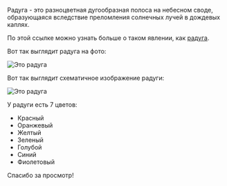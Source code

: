 Радуга - это разноцветная дугообразная полоса на небесном своде, образующаяся вследствие преломления солнечных лучей в дождевых каплях.

По этой ссылке можно узнать больше о таком явлении, как [радуга](https://ru.wikipedia.org/wiki/Радуга "Кликните по ссылке").

Вот так выглядит радуга на фото:

![Это радуга](raduga.jpg)

Вот так выглядит схематичное изображение радуги:

![Это радуга](rainbow4friend.png)

У радуги есть 7 цветов:
* Красный
* Оранжевый
* Желтый
* Зеленый
* Голубой
* Синий
* Фиолетовый

Спасибо за просмотр!
